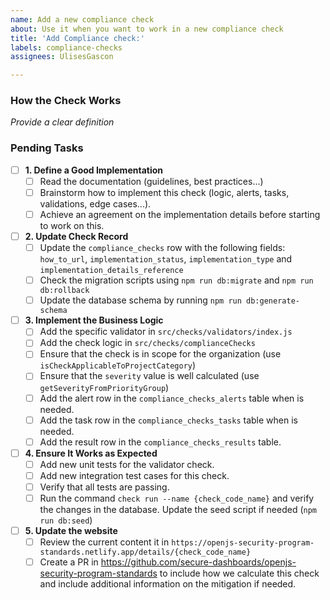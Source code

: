 ```yaml
---
name: Add a new compliance check
about: Use it when you want to work in a new compliance check
title: 'Add Compliance check:'
labels: compliance-checks
assignees: UlisesGascon

---
```


### How the Check Works

_Provide a clear definition_


### Pending Tasks
- [ ] **1. Define a Good Implementation** 
  - [ ] Read the documentation (guidelines, best practices...)
  - [ ] Brainstorm how to implement this check (logic, alerts, tasks, validations, edge cases...).
  - [ ] Achieve an agreement on the implementation details before starting to work on this.
- [ ] **2. Update Check Record**
  - [ ] Update the `compliance_checks` row with the following fields: `how_to_url`, `implementation_status`, `implementation_type` and `implementation_details_reference`
  - [ ] Check the migration scripts using `npm run db:migrate` and `npm run db:rollback`
  - [ ] Update the database schema by running `npm run db:generate-schema`
- [ ] **3. Implement the Business Logic**
  - [ ] Add the specific validator in `src/checks/validators/index.js`
  - [ ] Add the check logic in `src/checks/complianceChecks`
  - [ ] Ensure that the check is in scope for the organization (use `isCheckApplicableToProjectCategory`)
  - [ ] Ensure that the `severity` value is well calculated (use `getSeverityFromPriorityGroup`)
  - [ ] Add the alert row in the `compliance_checks_alerts` table when is needed.
  - [ ] Add the task row in the `compliance_checks_tasks` table when is needed.
  - [ ] Add the result row in the `compliance_checks_results` table.
- [ ] **4. Ensure It Works as Expected**
  - [ ] Add new unit tests for the validator check.
  - [ ] Add new integration test cases for this check.
  - [ ] Verify that all tests are passing.
  - [ ] Run the command `check run --name {check_code_name}` and verify the changes in the database. Update the seed script if needed (`npm run db:seed`)
- [ ] **5. Update the website**
  - [ ] Review the current content it in `https://openjs-security-program-standards.netlify.app/details/{check_code_name}`
  - [ ] Create a PR in https://github.com/secure-dashboards/openjs-security-program-standards to include how we calculate this check and include additional information on the mitigation if needed.